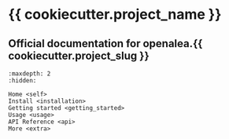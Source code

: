 # {{ cookiecutter.project_name }}

## Official documentation for openalea.{{ cookiecutter.project_slug }}

```{toctree}
:maxdepth: 2
:hidden:

Home <self>
Install <installation>
Getting started <getting_started>
Usage <usage>
API Reference <api>
More <extra>
```

```{include} ../README.md
```
